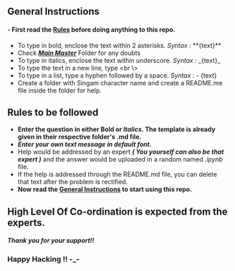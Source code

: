 ## General Instructions
#### - First read the [Rules](#rules-to-be-followed) before doing anything to this repo.
- To type in bold, enclose the text within 2 asterisks. _Syntax :_    \*\*{text}\*\*
- Check [***Main Master***](./Kaavya) Folder for any doubts
- To type in italics, enclose the text within underscore. _Syntax :_    \_{text}\_
- To type the text in a new line, type <br \\>
- To type in a list, type a hyphen followed by a space. _Syntax :_    \- {text}
- Create a folder with Singam character name and create a README.me file inside the folder for help.

## Rules to be followed
- **Enter the question in either Bold or _Italics_. The template is already given in their respective folder's .md file.**
- ***Enter your own text message in default font.***
- Help would be addressed by an expert ***( You yourself can also be that expert )*** and the answer would be uploaded in a random named *.ipynb* file.
- If the help is addressed through the README.md file, you can delete that text after the problem is rectified.
- **Now read the [General Instructions](#general-instructions) to start using this repo.**

## High Level Of Co-ordination is expected from the experts.
##### Thank you for your support!!
### Happy Hacking !! -_-
